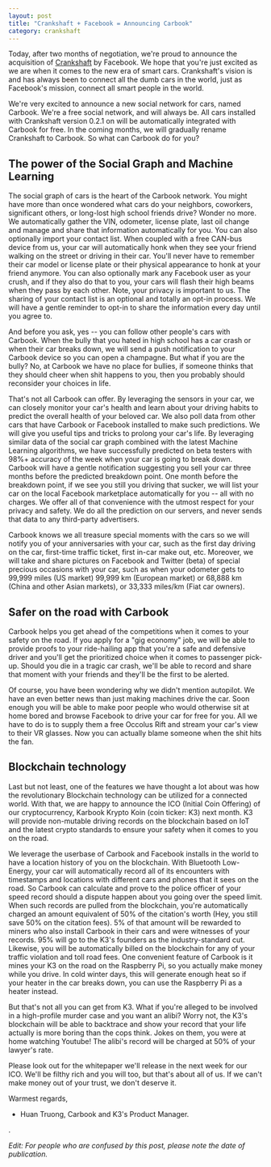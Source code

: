 ```yaml
---
layout: post
title: "Crankshaft + Facebook = Announcing Carbook"
category: crankshaft
---
```


Today, after two months of negotiation, we're proud to announce the acquisition of [Crankshaft](http://getcrankshaft.com) by Facebook. We hope that you're just excited as we are when it comes to the new era of smart cars. Crankshaft's vision is and has always been to connect all the dumb cars in the world, just as Facebook's mission, connect all smart people in the world. 

We're very excited to announce a new social network for cars, named Carbook. We're a free social network, and will always be. All cars installed with Crankshaft version 0.2.1 on will be automatically integrated with Carbook for free. In the coming months, we will gradually rename Crankshaft to Carbook. So what can Carbook do for you?

The power of the Social Graph and Machine Learning
--

The social graph of cars is the heart of the Carbook network. You might have more than once wondered what cars do your neighbors, coworkers, significant others, or long-lost high school friends drive? Wonder no more. We automatically gather the VIN, odometer, license plate, last oil change and manage and share that information automatically for you. You can also optionally import your contact list. When coupled with a free CAN-bus device from us, your car will automatically honk when they see your friend walking on the street or driving in their car. You'll never have to remember their car model or license plate or their physical appearance to honk at your friend anymore. You can also optionally mark any Facebook user as your crush, and if they also do that to you, your cars will flash their high beams when they pass by each other. Note, your privacy is important to us. The sharing of your contact list is an optional and totally an opt-in process. We will have a gentle reminder to opt-in to share the information every day until you agree to.

And before you ask, yes -- you can follow other people's cars with Carbook. When the bully that you hated in high school has a car crash or when their car breaks down, we will send a push notification to your Carbook device so you can open a champagne. But what if you are the bully? No, at Carbook we have no place for bullies, if someone thinks that they should cheer when shit happens to you, then you probably should reconsider your choices in life.

That's not all Carbook can offer.  By leveraging the sensors in your car, we can closely monitor your car's health and learn about your driving habits to predict the overall health of your beloved car. We also poll data from other cars that have Carbook or Facebook installed to make such predictions. We will give you useful tips and tricks to prolong your car's life. By leveraging similar data of the social car graph combined with the latest Machine Learning algorithms, we have successfully predicted on beta testers with 98%+ accuracy of the week when your car is going to break down. Carbook will have a gentle notification suggesting you sell your car three months before the predicted breakdown point. One month before the breakdown point, if we see you still you driving that sucker, we will list your car on the local Facebook marketplace automatically for you -- all with no charges. We offer all of that convenience with the utmost respect for your privacy and safety. We do all the prediction on our servers, and never sends that data to any third-party advertisers. 

Carbook knows we all treasure special moments with the cars so we will notify you of your anniversaries with your car, such as the first day driving on the car, first-time traffic ticket, first in-car make out, etc. Moreover, we will take and share pictures on Facebook and Twitter (beta) of special precious occasions with your car, such as when your odometer gets to 99,999 miles (US market) 99,999 km (European market) or 68,888 km (China and other Asian markets), or 33,333 miles/km (Fiat car owners). 

Safer on the road with Carbook
--

Carbook helps you get ahead of the competitions when it comes to your safety on the road. If you apply for a "gig economy" job, we will be able to provide proofs to your ride-hailing app that you're a safe and defensive driver and you'll get the prioritized choice when it comes to passenger pick-up. Should you die in a tragic car crash, we'll be able to record and share that moment with your friends and they'll be the first to be alerted.

Of course, you have been wondering why we didn't mention autopilot. We have an even better news than just making machines drive the car. Soon enough you will be able to make poor people who would otherwise sit at home bored and browse Facebook to drive your car for free for you. All we have to do is to supply them a free Occolus Rift and stream your car's view to their VR glasses. Now you can actually blame someone when the shit hits the fan.

Blockchain technology
--

Last but not least, one of the features we have thought a lot about was how the revolutionary Blockchain technology can be utilized for a connected world. With that, we are happy to announce the ICO (Initial Coin Offering) of our cryptocurrency, Karbook Krypto Koin (coin ticker: K3) next month. K3 will provide non-mutable driving records on the blockchain based on IoT and the latest crypto standards to ensure your safety when it comes to you on the road. 

We leverage the userbase of Carbook and Facebook installs in the world to have a location history of you on the blockchain. With Bluetooth Low-Energy, your car will automatically record all of its encounters with timestamps and locations with different cars and phones that it sees on the road. So Carbook can calculate and prove to the police officer of your speed record should a dispute happen about you going over the speed limit. When such records are pulled from the blockchain, you're automatically charged an amount equivalent of 50% of the citation's worth (Hey, you still save 50% on the citation fees). 5% of that amount will be rewarded to miners who also install Carbook in their cars and were witnesses of your records. 95% will go to the K3's founders as the industry-standard cut. Likewise, you will be automatically billed on the blockchain for any of your traffic violation and toll road fees. One convenient feature of Carbook is it mines your K3 on the road on the Raspberry Pi, so you actually make money while you drive. In cold winter days, this will generate enough heat so if your heater in the car breaks down, you can use the Raspberry Pi as a heater instead.

But that's not all you can get from K3. What if you're alleged to be involved in a high-profile murder case and you want an alibi? Worry not, the K3's blockchain will be able to backtrace and show your record that your life actually is more boring than the cops think. Jokes on them, you were at home watching Youtube! The alibi's record will be charged at 50% of your lawyer's rate.

Please look out for the whitepaper we'll release in the next week for our ICO. We'll be filthy rich and you will too, but that's about all of us. If we can't make money out of your trust, we don't deserve it.

Warmest regards,

- Huan Truong, Carbook and K3's Product Manager.

.

_Edit: For people who are confused by this post, please note the date of publication._


